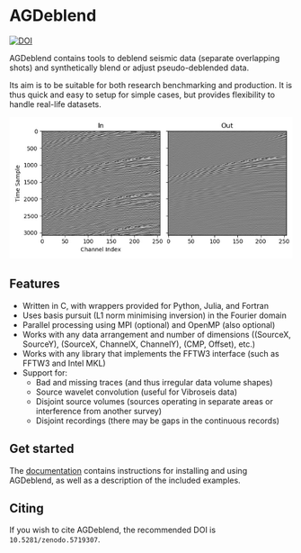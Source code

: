 # AGDeblend

[![DOI](https://zenodo.org/badge/DOI/10.5281/zenodo.5719307.svg)](https://doi.org/10.5281/zenodo.5719307)

AGDeblend contains tools to deblend seismic data (separate overlapping shots) and synthetically blend or adjust pseudo-deblended data.

Its aim is to be suitable for both research benchmarking and production. It is thus quick and easy to setup for simple cases, but provides flexibility to handle real-life datasets.

![Deblending example](deblend_example.jpg)

## Features

- Written in C, with wrappers provided for Python, Julia, and Fortran
- Uses basis pursuit (L1 norm minimising inversion) in the Fourier domain
- Parallel processing using MPI (optional) and OpenMP (also optional)
- Works with any data arrangement and number of dimensions ((SourceX, SourceY), (SourceX, ChannelX, ChannelY), (CMP, Offset), etc.)
- Works with any library that implements the FFTW3 interface (such as FFTW3 and Intel MKL)
- Support for:
  - Bad and missing traces (and thus irregular data volume shapes)
  - Source wavelet convolution (useful for Vibroseis data)
  - Disjoint source volumes (sources operating in separate areas or interference from another survey)
  - Disjoint recordings (there may be gaps in the continuous records)

## Get started

The [documentation](https://ausargeo.pages.dev/agdeblend) contains instructions for installing and using AGDeblend, as well as a description of the included examples.

## Citing

If you wish to cite AGDeblend, the recommended DOI is `10.5281/zenodo.5719307`.
